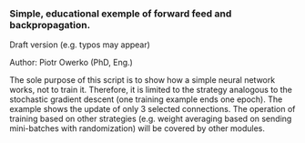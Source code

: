 <h3>Simple, educational exemple
of forward feed and backpropagation.</h3>

Draft version (e.g. typos may appear)

Author: Piotr Owerko (PhD, Eng.)

The sole purpose of this script is to show how a simple neural network works, not to train it.
Therefore, it is limited to the strategy analogous to the stochastic gradient descent (one training example ends one epoch).
The example shows the update of only 3 selected connections.
The operation of training based on other strategies
(e.g. weight averaging based on sending mini-batches with randomization) will be covered by other modules.



